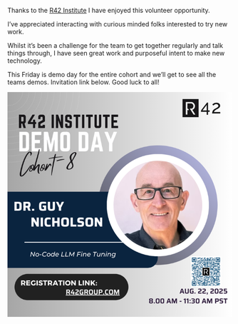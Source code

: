 Thanks to the [R42 Institute](https://www.r42institute.com/r42-institute-ai-fellows-program) I have enjoyed this volunteer  opportunity.

I’ve appreciated interacting with curious minded folks interested to try new
work.

Whilst it’s been a challenge for the team to get together regularly and talk
things through, I have seen great work and purposeful intent to make new
technology.

This Friday is demo day for the entire cohort and we’ll get to see all the teams
demos. Invitation link below. Good luck to all!

<img src="./images/guy_nicholson_720.png" alt="invitation"/>
